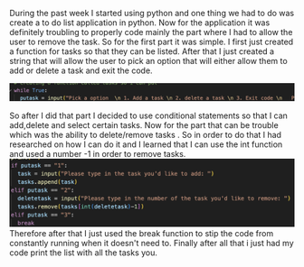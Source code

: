 During the past week I started using python and one thing we had to do was create a to do list application in python. 
 Now for the application it was definitely troubling to properly code mainly the part where I had to allow the user to remove the task. So for the first part it was simple. I first just created a function for tasks so that they can be listed. After that I just created a string that will allow the user to pick an option that will either allow them to add or delete a task and exit the code. 
 			
![alt text](code1.png)


So after I did that part I decided to use conditional statements so that I can add,delete and select certain tasks. Now for the part that can be trouble which was the ability to delete/remove tasks . So in order to do that I had researched on how I can do it and I learned that I can use the int function and used a number -1 in order to remove tasks.
![alt text](code2.png)
Therefore after that I just used the break function to stip the code from constantly running when it doesn't need to. 
  Finally after all that i just had my code print the list with all the tasks you.
 			

